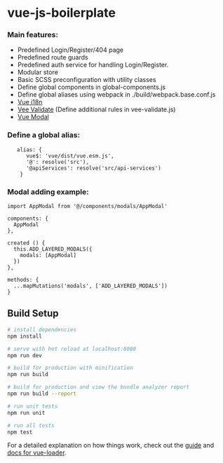 # vue-js-boilerplate

### Main features:

<div>
  <ul>
    <li>Predefined Login/Register/404 page</li>
    <li>Predefined route guards</li>
    <li>Predefined auth service for handling Login/Register.</li>
    <li>Modular store</li>
    <li>Basic SCSS preconfiguration with utility classes</li>
    <li>Define global components in global-components.js</li>
    <li>Define global aliases using webpack in ./build/webpack.base.conf.js</li>
    <li><a href="https://kazupon.github.io/vue-i18n/" target="_blank">Vue i18n</a></li>
    <li><a href="https://logaretm.github.io/vee-validate/" target="_blank">Vee Validate</a> (Define additional rules in vee-validate.js)</li>
    <li>  <a href="https://euvl.github.io/vue-js-modal/" target="_blank">Vue Modal</a></li
  </ul> 
</div>

 ### Define a global alias:
  ```
     alias: {
        vue$: 'vue/dist/vue.esm.js',
        '@': resolve('src'),
        '@apiServices': resolve('src/api-services')
      }
  ```
  
 ### Modal adding example:  
  ```
  import AppModal from '@/components/modals/AppModal'

  components: {
    AppModal
  },
  
  created () {
    this.ADD_LAYERED_MODALS({
      modals: [AppModal]
    })
  },

  methods: {
    ...mapMutations('modals', ['ADD_LAYERED_MODALS'])
  }
  ```

## Build Setup

``` bash
# install dependencies
npm install

# serve with hot reload at localhost:8080
npm run dev

# build for production with minification
npm run build

# build for production and view the bundle analyzer report
npm run build --report

# run unit tests
npm run unit

# run all tests
npm test
```

For a detailed explanation on how things work, check out the [guide](http://vuejs-templates.github.io/webpack/) and [docs for vue-loader](http://vuejs.github.io/vue-loader).
